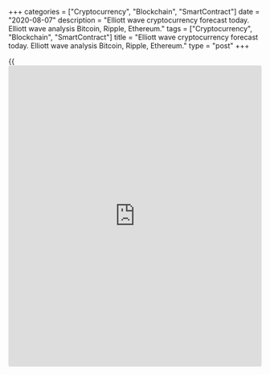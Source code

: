 +++
categories = ["Cryptocurrency", "Blockchain", "SmartContract"]
date = "2020-08-07"
description = "Elliott wave cryptocurrency forecast today. Elliott wave analysis Bitcoin, Ripple, Ethereum."
tags = ["Cryptocurrency", "Blockchain", "SmartContract"]
title = "Elliott wave cryptocurrency forecast today. Elliott wave analysis Bitcoin, Ripple, Ethereum."
type = "post"
+++

{{<iframe id="large-banner" src="https://www.bounty.group/#slide=16.0" width="100%" height="600" scrolling="no" style="border: 0px solid rgb(216, 221, 230); border-radius: 3px;">}}

August 7, 2020

August 7, 2020

Elliott wave [daily](https://www.fintecher.org/2020/03/03/forex-trading-daily-strategy/) forecast for Bitcoin, Ripple and EthereumRoman Onegin

##  **Elliott wave forecast for BTCUSD, ETHUSD, XRPUSD for today**

###  **Elliott wave[BTCUSD][1] analysis**

 **![LiteForex: Elliott wave cryptocurrency forecast today. Elliott wave
analysis Bitcoin, Ripple, Ethereum.][2]**

When the sideways correction [4] completed, the BTCUSD price has started
rising in the new impulse trend. The first three parts of this pattern
completed, and there is now forming the corrective wave (4) that can
complete as a contracting triangle A-B-C-D-E. The corrective wave B is
likely to finish soon, so, the price should be declining in wave C to
the support level. An approximate trajectory of the [bitcoin](https://www.letsplayfx.com/blog/forex-for-bitcoin/) future price
movement is outlined in the chart.

* * *

###  **Elliott wave[XRPUSD][3] analysis**

 **![LiteForex: Elliott wave cryptocurrency forecast today. Elliott wave
analysis Bitcoin, Ripple, Ethereum.][4]**

The XRPUSD market is forming the impulse wave (C) that is the final
element in the global linking wave [X] that is unfolding as a simple
zigzag. In the (C) impulse the sub-waves 1-2-3 completed. Correction 2
is a double zigzag [w]-[x]-[y]. There is currently forming corrective
wave 4. It is likely to complete as a contracting triangle. The down
wave [c] should soon finish, and there will start the sub-waves [d] and
[e], as it is outlined in the chart.

* * *

###  **Elliott wave[ETHUSD][5] analysis**

 **![LiteForex: Elliott wave cryptocurrency forecast today. Elliott wave
analysis Bitcoin, Ripple, Ethereum.][6]**

Like other major cryptocurrencies, the ETHUSD market is growing in the
bullish impulse wave. The chart displays the last section of the impulse
wave. There, correction [4] completed and the market has started rising
in the final impulse [5]. Most likely, there is developing the
corrective wave (4) should complete as a double combination w-x-y. The
price should be declining in wave y, next, it will resume growing in
wave [5] to a level of 420.00.

* * *

P.S. Did you like my article? Share it in social networks: it will be
the best “thank you" :)

Ask me questions and comment below. I’ll be glad to answer your
questions and give necessary explanations.

 **Useful links:**

  * I recommend trying to trade with a reliable broker [here][7]. The system allows you to trade by yourself or copy successful traders from all across the globe.
  * Use my promo-code BLOG for getting deposit bonus 50% on LiteForex platform. Just enter this code in the appropriate field while [depositing][8] your trading account.
  * Telegram channel with high-quality analytics, Forex reviews, training articles, and other useful things for traders <t.me/liteforex>

![Elliott wave [daily](https://www.fintecher.org/2020/03/03/forex-trading-daily-strategy/) forecast for Bitcoin, Ripple and Ethereum][9]

The content of this article reflects the author’s opinion and does not
necessarily reflect the official position of LiteForex. The material
published on this page is provided for informational purposes only and
should not be considered as the provision of investment advice for the
purposes of Directive 2004/39/EC.

Rate this article:

{{value}}

( {{count}} {{title}} )

   1. my.liteforex.com/trading/chart?symbol=BTCUSD
   2. cdn.liteforex.com/cache/uploads/blog_post/wave-analysis-crypto/07-08-2020/BTCUSDH2.png?w=30&s=0ceff1f3468d8fae3c2cce7e3c54ce24
   3. my.liteforex.com/trading/chart?symbol=XRPUSD
   4. cdn.liteforex.com/cache/uploads/blog_post/wave-analysis-crypto/07-08-2020/XRPUSDH2.png?w=30&s=d3140abb1fcac0ff45f6bfb54e3ebe23
   5. my.liteforex.com/trading/chart?symbol=ETHUSD
   6. cdn.liteforex.com/cache/uploads/blog_post/wave-analysis-crypto/07-08-2020/ETHUSDH2.png?w=30&s=209e7b913bb521639233a952178b0b92
   7. my.liteforex.com/?category=analysts-opinions&slug=elliott-wave-[daily](https://www.fintecher.org/2020/03/03/forex-trading-daily-strategy/)-forecast-for-[bitcoin](https://www.letsplayfx.com/blog/forex-for-bitcoin/)-ripple-and-[Ethereum](https://www.playgroundfx.com/blog/the-creator-of-ethereum/)-2020-08-07&openPopup=%2Fregistration%2Fpopup&utm_source=blog&utm_medium=article&utm_campaign=bonus
   8. my.liteforex.com/deposit/?category=analysts-opinions&slug=elliott-wave-[daily](https://www.fintecher.org/2020/03/03/forex-trading-daily-strategy/)-forecast-for-[bitcoin](https://www.letsplayfx.com/blog/forex-for-bitcoin/)-ripple-and-[Ethereum](https://www.playgroundfx.com/blog/the-creator-of-ethereum/)-2020-08-07&promo_code=BLOG&utm_source=blog&utm_medium=article&utm_campaign=bonus
   9. cdn.liteforex.com/cache/uploads/blog_post/wave-analysis-crypto/07-08-2020/[BTC](https://www.playgroundfx.com/blog/who-is-the-creator-of-bitcoin/)-eth-xrp-07-08-2020-wave-analysis.png?q=75&w=1000&s=f6c1dd744531b46904ceba055e7a90e4
